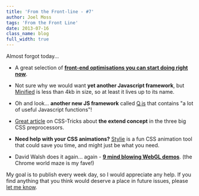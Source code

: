```yaml
---
title: 'From the Front-line - #7'
author: Joel Moss
tags: 'From the Front Line'
date: 2013-07-16
class_name: blog
full_width: true
---
```


Almost forgot today...

 - A great selection of **[front-end optimisations you can start doing right now](http://odiseo.net/javascript/front-end-optimizations-you-can-do-right-now-on-your-existing-code)**.

 - Not sure why we would want **yet another Javascript framework**, but [Minified](http://minifiedjs.com/) is less than 4kb in size, so at least it lives up to its name.

 - Oh and look... **another new JS framework** called [Q.js](https://github.com/EGreg/Q.js) that contains "a lot of useful Javascript functions"!

 - [Great article](http://css-tricks.com/the-extend-concept/) on CSS-Tricks about **the extend concept** in the three big CSS preprocessors.

 - **Need help with your CSS animations?** [Stylie](http://jeremyckahn.github.io/stylie/) is a fun CSS animation tool that could save you time, and might just be what you need.

 - David Walsh does it again... again - **[9 mind blowing WebGL demos](http://davidwalsh.name/webgl-demos)**. (the Chrome world maze is my fave!)

My goal is to publish every week day, so I would appreciate any help. If you find anything that you think would deserve a place in future issues, please [let me know](mailto:jmoss@codio.com).